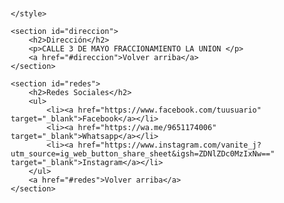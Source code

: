 
<html lang="es">
<head>
    <meta charset="UTF-8">
    <meta name="viewport" content="width=device-width, initial-scale=1.0">
    <title>Mi Página</title>
    <style>
        body {
            font-family: Arial, sans-serif;
            margin: 20px;
        }

        section {
            margin-bottom: 30px;
        }

        h2 {
            color: #333;
        }

        a {
            color: #007bff;
            text-decoration: none;
            cursor: pointer;
        }

        a:hover {
            text-decoration: underline;
        }


    body {
      background-image: [url('ruta/de/tu/imagen.jpg')](https://www.instagram.com/p/CqEPCXxpmL1/?utm_source=ig_web_copy_link); 
      background-size: cover; /* Ajusta la imagen al tamaño de la ventana del navegador */
      background-repeat: no-repeat; /* Evita que la imagen se repita */
    }
  </style>

</body>
</html>

    </style>
</head>
<body>

    <section id="direccion">
        <h2>Dirección</h2>
        <p>CALLE 3 DE MAYO FRACCIONAMIENTO LA UNION </p>
        <a href="#direccion">Volver arriba</a>
    </section>

    <section id="redes">
        <h2>Redes Sociales</h2>
        <ul>
            <li><a href="https://www.facebook.com/tuusuario" target="_blank">Facebook</a></li>
            <li><a href="https://wa.me/9651174006" target="_blank">Whatsapp</a></li>
            <li><a href="https://www.instagram.com/vanite_j?utm_source=ig_web_button_share_sheet&igsh=ZDNlZDc0MzIxNw==" target="_blank">Instagram</a></li>
        </ul>
        <a href="#redes">Volver arriba</a>
    </section>

</body>
</html>
